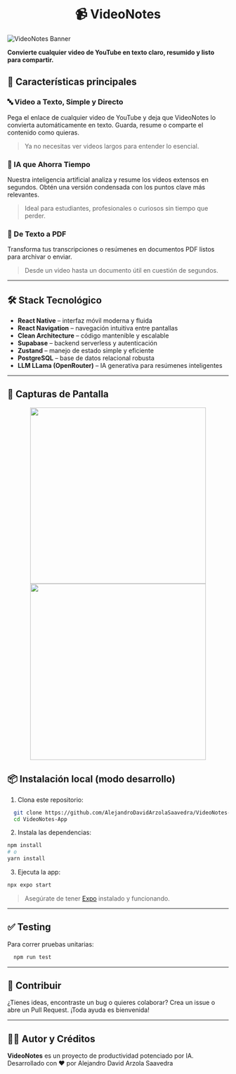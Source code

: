 <h1 align="center">📹 VideoNotes</h1>

<img src="https://i.imgur.com/ioYDPlY.png" alt="VideoNotes Banner">

**Convierte cualquier video de YouTube en texto claro, resumido y listo para compartir.**

## 🚀 Características principales

### 🔤 Video a Texto, Simple y Directo

Pega el enlace de cualquier video de YouTube y deja que VideoNotes lo convierta automáticamente en texto.
Guarda, resume o comparte el contenido como quieras.

> Ya no necesitas ver videos largos para entender lo esencial.

### 🤖 IA que Ahorra Tiempo

Nuestra inteligencia artificial analiza y resume los videos extensos en segundos.
Obtén una versión condensada con los puntos clave más relevantes.

> Ideal para estudiantes, profesionales o curiosos sin tiempo que perder.

### 📄 De Texto a PDF

Transforma tus transcripciones o resúmenes en documentos PDF listos para archivar o enviar.

> Desde un video hasta un documento útil en cuestión de segundos.

---

## 🛠️ Stack Tecnológico

* **React Native** – interfaz móvil moderna y fluida
* **React Navigation** – navegación intuitiva entre pantallas
* **Clean Architecture** – código mantenible y escalable
* **Supabase** – backend serverless y autenticación
* **Zustand** – manejo de estado simple y eficiente
* **PostgreSQL** – base de datos relacional robusta
* **LLM LLama (OpenRouter)** – IA generativa para resúmenes inteligentes

---

## 📱 Capturas de Pantalla

<div align="center">
  <img src="https://i.imgur.com/7m6KfHc.png" height="400"><img src="https://i.imgur.com/PUkN9kd.png" height="400">
</div>

## 📦 Instalación local (modo desarrollo)

1. Clona este repositorio:

```bash
  git clone https://github.com/AlejandroDavidArzolaSaavedra/VideoNotes-React-Native-App
  cd VideoNotes-App
```

2. Instala las dependencias:

```bash
npm install
# o
yarn install
```

3. Ejecuta la app:

```bash
npx expo start
```

> Asegúrate de tener [Expo](https://docs.expo.dev/) instalado y funcionando.

---

## ✅ Testing

Para correr pruebas unitarias:

```bash
  npm run test
```

---

## 🙌 Contribuir

¿Tienes ideas, encontraste un bug o quieres colaborar?
Crea un issue o abre un Pull Request. ¡Toda ayuda es bienvenida!

---

## 🧑‍💻 Autor y Créditos

**VideoNotes** es un proyecto de productividad potenciado por IA.
Desarrollado con ❤️ por Alejandro David Arzola Saavedra
